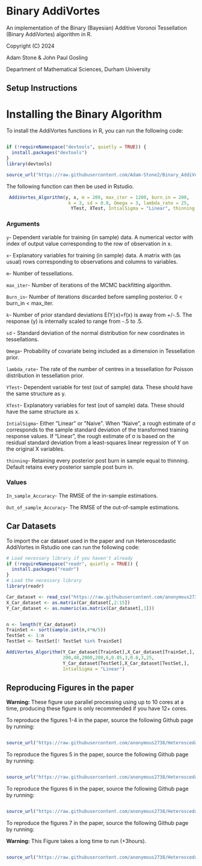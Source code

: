 Binary AddiVortes
===========

An implementation of the Binary (Bayesian) Additive Voronoi Tessellation (Binary AddiVortes) algorithm in R.

Copyright (C) 2024

Adam Stone & John Paul Gosling

Department of Mathematical Sciences, Durham University
 
Setup Instructions
------------------

# Installing the Binary Algorithm

To install the AddiVortes functions in R, you can run the following code: 

```r

if (!requireNamespace("devtools", quietly = TRUE)) {
  install.packages("devtools")
}
library(devtools)

source_url("https://raw.githubusercontent.com/Adam-Stone2/Binary_AddiVortes/main/Binary_AddiVortes.R")

```
The following function can then be used in Rstudio.

```r
 AddiVortes_Algorithm(y, x, m = 200, max_iter = 1200, burn_in = 200,
                       k = 3, sd = 0.8, Omega = 3, lambda_rate = 25,
                        YTest, XTest, IntialSigma = "Linear", thinning = 1)
```
### Arguments

`y`- Dependent variable for training (in sample) data. A numerical vector with index of output value corresponding to the row of observation in x.

`x`- Explanatory variables for training (in sample) data. A matrix with (as usual) rows corresponding to observations and columns to variables.

`m`- Number of tessellations.

`max_iter`- Number of iterations of the MCMC backfitting algorithm.

`Burn_in`- Number of iterations discarded before sampling posterior. 0 < burn_in < max_iter.

`k`- Number of prior standard deviations E(Y∣x)=f(x) is away from +/-.5. The response (y) is internally scaled to range from -.5 to .5. 

`sd` - Standard deviation of the normal distribution for new coordinates in tessellations.

`Omega`- Probability of covariate being included as a dimension in Tessellation prior. 

`lambda_rate`- The rate of the number of centres in a tessellation for Poisson distribution in tessellation prior.

`YTest`- Dependent variable for test (out of sample) data. These should have the same structure as y.

`XTest`- Explanatory variables for test (out of sample) data. These should have the same structure as x.

`IntialSigma`- Either "Linear" or "Naive". When “Naive”, a rough estimate of σ corresponds to the sample standard deviation of the transformed training response values.
If “Linear”, the rough estimate of σ is based on the residual standard deviation from a least-squares linear regression of Y on the original X variables.

`thinning`- Retaining every posterior post burn in sample equal to thinning. Default retains every posterior sample post burn in.

### Values

`In_sample_Accuracy`- The RMSE of the in-sample estimations.

`Out_of_sample_Accuracy`- The RMSE of the out-of-sample estimations.

Car Datasets
-----------------------------

To import the car dataset used in the paper and run Heteroscedastic AddiVortes in Rstudio one can run the following code:

```r
# Load necessary library if you haven't already
if (!requireNamespace("readr", quietly = TRUE)) {
  install.packages("readr")
}
# Load the necessary library
library(readr)

Car_dataset <- read_csv("https://raw.githubusercontent.com/anonymous2738/Heteroscedastic_AddiVortes/main/Car_dataset.csv")
X_Car_dataset <- as.matrix(Car_dataset[,2:15])
Y_Car_dataset <- as.numeric(as.matrix(Car_dataset[,1]))


n <- length(Y_Car_dataset)
TrainSet <- sort(sample.int(n,4*n/5))
TestSet <- 1:n
TestSet <- TestSet[! TestSet %in% TrainSet]

AddiVortes_Algorithm(Y_Car_dataset[TrainSet],X_Car_dataset[TrainSet,],
                     200,40,2000,200,6,0.85,3,0.8,3,25,
                     Y_Car_dataset[TestSet],X_Car_dataset[TestSet,],
                     IntialSigma = "Linear")
```

Reproducing Figures in the paper 
---------------------------

**Warning:** These figure use parallel processing using up to 10 cores at a time, producing these figure is only recommended if you have 12+ cores.

To reproduce the figures 1-4 in the paper, source the following Github page by running:

```r

source_url("https://raw.githubusercontent.com/anonymous2738/Heteroscedastic_AddiVortes/main/Figure1-4.R")

```
To reproduce the figures 5 in the paper, source the following Github page by running:

```r

source_url("https://raw.githubusercontent.com/anonymous2738/Heteroscedastic_AddiVortes/main/Figure5.R")

```
To reproduce the figures 6 in the paper, source the following Github page by running:

```r

source_url("https://raw.githubusercontent.com/anonymous2738/Heteroscedastic_AddiVortes/main/Figure6.R")

```
To reproduce the figures 7 in the paper, source the following Github page by running:

**Warning:** This Figure takes a long time to run (+3hours).

```r

source_url("https://raw.githubusercontent.com/anonymous2738/Heteroscedastic_AddiVortes/main/Figure7.R")

```
